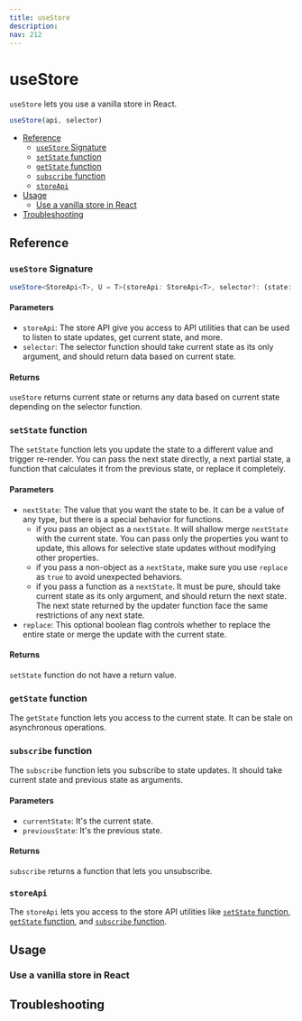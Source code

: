```yaml
---
title: useStore
description:
nav: 212
---
```


# useStore

`useStore` lets you use a vanilla store in React.

```js
useStore(api, selector)
```

- [Reference](#reference)
  - [`useStore` Signature](#usestore-signature)
  - [`setState` function](#setstate-function)
  - [`getState` function](#getstate-function)
  - [`subscribe` function](#subscribe-function)
  - [`storeApi`](#storeapi)
- [Usage](#usage)
  - [Use a vanilla store in React](#use-a-vanilla-store-in-react)
- [Troubleshooting](#troubleshooting)

## Reference

### `useStore` Signature

```ts
useStore<StoreApi<T>, U = T>(storeApi: StoreApi<T>, selector?: (state: T) => U) => UseBoundStore<StoreApi<T>>
```

#### Parameters

- `storeApi`: The store API give you access to API utilities that can be used to listen to state
  updates, get current state, and more.
- `selector`: The selector function should take current state as its only argument, and should
  return data based on current state.

#### Returns

`useStore` returns current state or returns any data based on current state depending on the
selector function.

### `setState` function

The `setState` function lets you update the state to a different value and trigger re-render. You
can pass the next state directly, a next partial state, a function that calculates it from the
previous state, or replace it completely.

#### Parameters

- `nextState`: The value that you want the state to be. It can be a value of any type, but there is
  a special behavior for functions.
  - if you pass an object as a `nextState`. It will shallow merge `nextState` with the current
    state. You can pass only the properties you want to update, this allows for selective state
    updates without modifying other properties.
  - if you pass a non-object as a `nextState`, make sure you use `replace` as `true` to avoid
    unexpected behaviors.
  - if you pass a function as a `nextState`. It must be pure, should take current state as its
    only argument, and should return the next state. The next state returned by the updater
    function face the same restrictions of any next state.
- `replace`: This optional boolean flag controls whether to replace the entire state or merge the
  update with the current state.

#### Returns

`setState` function do not have a return value.

### `getState` function

The `getState` function lets you access to the current state. It can be stale on asynchronous
operations.

### `subscribe` function

The `subscribe` function lets you subscribe to state updates. It should take current state and
previous state as arguments.

#### Parameters

- `currentState`: It's the current state.
- `previousState`: It's the previous state.

#### Returns

`subscribe` returns a function that lets you unsubscribe.

### `storeApi`

The `storeApi` lets you access to the store API utilities like
[`setState` function](#setstate-function), [`getState` function](#getstate-function),
and [`subscribe` function](#subscribe-function).

## Usage

### Use a vanilla store in React

## Troubleshooting
